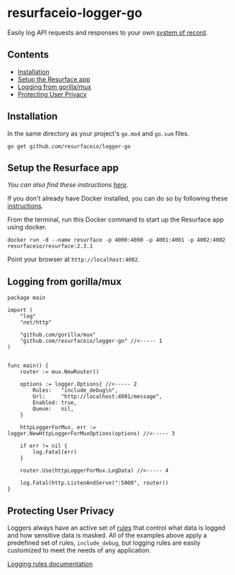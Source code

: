 # resurfaceio-logger-go
Easily log API requests and responses to your own [system of record](https://resurface.io).

## Contents

<ul>
  <li><a href="#installation">Installation</a></li>
	<li><a href="#resurface_setup">Setup the Resurface app</a></li>
  <li><a href="#logging_from_mux">Logging from gorilla/mux</a></li>
  <li><a href="#privacy">Protecting User Privacy</a></li>
</ul>

<a name="installation"/>

## Installation

In the same directory as your project's `go.mod` and `go.sum` files.

```
go get github.com/resurfaceio/logger-go
```

<a name="resurface_setup"/>

## Setup the Resurface app
*You can also find these instructions [here](https://resurface.io/installation).*

If you don't already have Docker installed, you can do so by following these [instructions](https://docs.docker.com/get-docker/).

From the terminal, run this Docker command to start up the Resurface app using docker.

```
docker run -d --name resurface -p 4000:4000 -p 4001:4001 -p 4002:4002 resurfaceio/resurface:2.3.1
```

Point your browser at `http://localhost:4002`.


<a name="logging_from_mux"/>

## Logging from gorilla/mux

```golang
package main

import (
	"log"
	"net/http"

	"github.com/gorilla/mux"
	"github.com/resurfaceio/logger-go" //<----- 1
)


func main() {
	router := mux.NewRouter()
  
	options := logger.Options{ //<----- 2
		Rules:   "include_debug\n",
		Url:     "http://localhost:4001/message",
		Enabled: true,
		Queue:   nil,
	}

	httpLoggerForMux, err := logger.NewHttpLoggerForMuxOptions(options) //<----- 3

	if err != nil {
		log.Fatal(err)
	}

	router.Use(httpLoggerForMux.LogData) //<----- 4

	log.Fatal(http.ListenAndServe(":5000", router))
}
```

<a name="privacy"/>

## Protecting User Privacy

Loggers always have an active set of <a href="https://resurface.io/rules.html">rules</a> that control what data is logged
and how sensitive data is masked. All of the examples above apply a predefined set of rules, `include_debug`,
but logging rules are easily customized to meet the needs of any application.

<a href="https://resurface.io/rules.html">Logging rules documentation</a>

